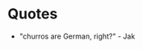 <!-- TITLE: Syphonx -->
<!-- SUBTITLE: A quick summary of Syphonx -->

# Quotes
* "churros are German, right?" - Jak